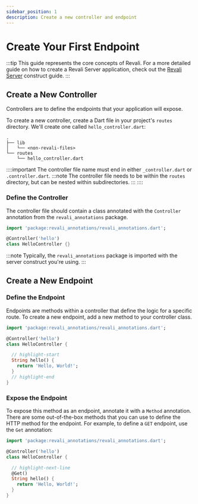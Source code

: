 ```yaml
---
sidebar_position: 1
description: Create a new controller and endpoint
---
```


# Create Your First Endpoint

:::tip
This guide represents the core concepts of Revali. For a more detailed guide on how to create a Revali Server application, check out the [Revali Server][revali-server-getting-started] construct guide.
:::

## Create a New Controller

Controllers are to define the endpoints that your application will expose.

To create a new controller, create a Dart file in your project's `routes` directory. We'll create one called `hello_controller.dart`:

```tree
.
├── lib
│   └── <non-revali-files>
└── routes
    └── hello_controller.dart
```

::::important
The controller file name must end in either `_controller.dart` or `.controller.dart`.
:::note
The controller file needs to be within the `routes` directory, but can be nested within subdirectories.
:::
::::

### Define the Controller

The controller file should contain a class annotated with the `Controller` annotation from the `revali_annotations` package.

```dart title="routes/hello_controller.dart"
import 'package:revali_annotations/revali_annotations.dart';

@Controller('hello')
class HelloController {}
```

:::note
Typically, the `revali_annotations` package is imported with the server construct you're using.
:::

## Create a New Endpoint

### Define the Endpoint

Endpoints are methods within a controller that define the logic for a specific route. To create a new endpoint, add a new method to your controller class.

```dart title="routes/hello_controller.dart"
import 'package:revali_annotations/revali_annotations.dart';

@Controller('hello')
class HelloController {

  // highlight-start
  String hello() {
    return 'Hello, World!';
  }
  // highlight-end
}
```

### Expose the Endpoint

To expose this method as an endpoint, annotate it with a `Method` annotation. There are some out-of-the-box methods that you can use to define the HTTP method for the endpoint. For example, to define a `GET` endpoint, use the `Get` annotation:

```dart title="routes/hello_controller.dart"
import 'package:revali_annotations/revali_annotations.dart';

@Controller('hello')
class HelloController {

  // highlight-next-line
  @Get()
  String hello() {
    return 'Hello, World!';
  }
}
```

[revali-server-getting-started]: ../../constructs/revali_server/getting-started/create-your-first-endpoint.md